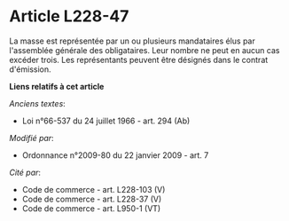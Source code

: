 # Article L228-47

La masse est représentée par un ou plusieurs mandataires élus par l'assemblée générale des obligataires. Leur nombre ne peut
en aucun cas excéder trois.             Les représentants peuvent être désignés dans le contrat d'émission.

**Liens relatifs à cet article**

_Anciens textes_:

  - Loi n°66-537 du 24 juillet 1966 - art. 294 (Ab)

_Modifié par_:

  - Ordonnance n°2009-80 du 22 janvier 2009 - art. 7

_Cité par_:

  - Code de commerce - art. L228-103 (V)
  - Code de commerce - art. L228-37 (V)
  - Code de commerce - art. L950-1 (VT)
